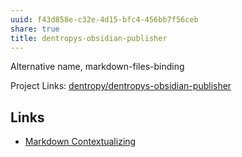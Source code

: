 ```yaml
---
uuid: f43d858e-c32e-4d15-bfc4-456bb7f56ceb
share: true
title: dentropys-obsidian-publisher
---
```

Alternative name, markdown-files-binding

Project Links: [dentropy/dentropys-obsidian-publisher](https://github.com/dentropy/dentropys-obsidian-publisher)
## Links

* [Markdown Contextualizing](/2f0c38e1-054c-42a8-bd2c-0cb1733af116)